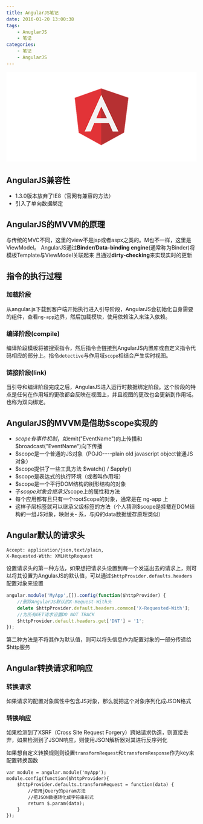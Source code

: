 ```yaml
---
title: AngularJS笔记
date: 2016-01-20 13:00:38
tags: 
    - AnuglarJS
    - 笔记
categories: 
    - 笔记
    - AngularJS
---
```


![](/images/angular.png)

## AngularJS兼容性

- 1.3.0版本放弃了IE8（官网有兼容的方法）
- 引入了单向数据绑定

## AngularJS的MVVM的原理
与传统的MVC不同，这里的view不是jsp或者aspx之类的。M也不一样，这里是ViewModel。
AngularJS通过**Binder/Data-binding engine**(通常称为Binder)将模板Template与ViewModel关联起来
且通过**dirty-checking**来实现实时的更新

## 指令的执行过程

### 加载阶段
从angular.js下载到客户端开始执行进入引导阶段，AngularJS会初始化自身需要的组件，查看`ng-app`边界，然后加载模块，使用依赖注入来注入依赖。

### 编译阶段(compile)
编译阶段模板将被搜索指令，然后指令会链接到AngularJS内置库或自定义指令代码相应的部分上。指令`detective`与作用域`scope`相结合产生实时视图。

### 链接阶段(link)
当引导和编译阶段完成之后，AngularJS进入运行时数据绑定阶段。这个阶段的特点是任何在作用域的更改都会反映在视图上，并且视图的更改也会更新到作用域。也称为双向绑定。

## AngularJS的MVVM是借助$scope实现的
- $scope有事件机制，如$emit("EventName")向上传播和$broadcast("EventName")向下传播
- $scope是一个普通的JS对象（POJO----plain old javascript object普通JS对象）
- $scope提供了一些工具方法 $watch() / $apply()
- $scope是表达式的执行环境（或者叫作用域）
- $scope是一个平行DOM结构的树形结构的对象
- 子$scope对象会继承父$scope上的属性和方法
- 每个应用都有且只有一个rootScope的对象，通常是在 ng-app 上
- 这样子层标签就可以继承父级标签的方法（个人猜测$scope是挂载在DOM结构的一组JS对象，映射关- 系，与jQ的data数据缓存原理类似）

## Angular默认的请求头

```
Accept: application/json,text/plain,
X-Requested-With: XMLHttpRequest
```

设置请求头的第一种方法，如果想把请求头设置到每一个发送出去的请求上，则可以将其设置为AngularJS的默认值，可以通过`$httpProvider.defaults.headers`配置对象来设置

```javascript
angular.module('MyApp',[]).config(function($httpProvider) {
    //删除AngularJS默认的X-Request-With头
    delete $httpProvider.default.headers.common['X-Requested-With'];
    //为所有GET请求设置DO NOT TRACK
    $httpProvider.default.headers.get['DNT'] = '1';
});
```
第二种方法是不将其作为默认值，则可以将头信息作为配置对象的一部分传递给$http服务


## Angular转换请求和响应

### 转换请求

如果请求的配置对象属性中包含JS对象，那么就把这个对象序列化成JSON格式

### 转换响应

如果检测到了XSRF（Cross Site Request Forgery）跨站请求伪造，则直接丢弃，如果检测到了JSON响应，则使用JSON解析器对其进行反序列化

如果想自定义转换规则则设置`transformRequest`和`transformResponse`作为key来配置转换函数

```
var module = angular.module('myApp');
module.config(function($httpProvider){
    $httpProvider.defaults.transformRequest = function(data) {
        //使用jQuery的param方法
        //把JSON数据转化成字符串形式
        return $.param(data);
    }
});
```














